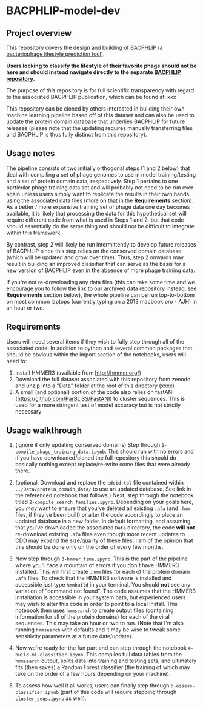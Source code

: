 # BACPHLIP-model-dev 

## Project overview
This repository covers the design and building of [BACPHLIP (a bacteriophage lifestyle prediction tool)](https://github.com/adamhockenberry/bacphlip). 

**Users looking to classify the lifestyle of their favorite phage should not be here and should instead navigate directly to the separate [BACPHLIP repository](https://github.com/adamhockenberry/bacphlip).**
    

The purpose of *this* repository is for full scientific transparency with regard to the associated BACPHLIP publication, which can be found at:
    xxx

This repository can be cloned by others interested in building their own machine learning pipeline based off of this dataset and can also be used to update the protein domain database that underlies BACPHLIP for future releases (please note that the updating requires manually transferring files and BACPHLIP is thus fully distinct from this repository). 

## Usage notes
The pipeline consists of two initially orthogonal steps (1 and 2 below) that deal with compiling a set of phage genomes to use in model training/testing and a set of protein domain data, respectively. Step 1 pertains to one particular phage training data set and will probably not need to be run ever again unless users simply want to replicate the results in their own hands using the associated data files (more on that in the **Requirements** section). As a better / more expansive training set of phage data one day becomes available, it is likely that processing the data for this hypothetical set will require different code from what is used in Steps 1 and 2, but that code should essentially do the same thing and should not be difficult to integrate within this framework.

By contrast, step 2 will likely be run intermittently to develop future releases of BACPHLIP since this step relies on the conserved domain database (which will be updated and grow over time). Thus, step 2 onwards may result in building an improved classifier that can serve as the basis for a new version of BACPHLIP even in the absence of more phage training data.

If you're not re-downloading any data files (this can take some time and we encourage you to follow the link to our archived data repository instead, see **Requirements** section below), the whole pipeline can be run top-to-bottom on most common laptops (currently typing on a 2013 macbook pro - AJH) in an hour or two. 

## Requirements
Users will need several items if they wish to fully step through all of the associated code. In addition to python and several common packages that should be obvious within the import section of the notebooks, users will need to:

1. Install HMMER3 (available from http://hmmer.org/)
2. Download the full dataset associated with this repository from zenodo and unzip into a "Data" folder at the root of this directory (xxxx)
3. A small (and optional) portion of the code also relies on fastANI (https://github.com/ParBLiSS/FastANI) to cluster sequences. This is used for a more stringent test of model accuracy but is not strictly necessary

## Usage walkthrough
1. (ignore if only updating conserved domains) Step through `1-compile_phage_training_data.ipynb`. This should run with no errors and if you have downloaded/cloned the full repository this should do basically nothing except replace/re-write some files that were already there.

2. (optional: Download and replace the `cddid.tbl` file contained within `../Data/protein_domain_data/` to use an updated database. See link in the referenced notebook that follows.) Next, step through the notebook titled `2-compile_search_families.ipynb`. Depending on your goals here, you *may* want to ensure that you've deleted all existing `.afa` (and `.hmm` files, if they've been built) or alter the code accordingly to place an updated database in a new folder. In default formatting, and assuming that you've downloaded the associated `Data` directory, the code **will not** re-download existing `.afa` files even though more recent updates to CDD may expand the size/quality of these files. I am of the opinion that this should be done only on the order of every few months.

3. Now step through `3-hmmer_time.ipynb`. This is the part of the pipeline where you'll face a mountain of errors if you don't have HMMER3 installed. This will first create `.hmm` files for each of the protein domain `.afa` files. To check that the HMMER3 software is installed and accessible just type `hmmbuild` in your terminal. You should **not** see any variation of "command not found". The code assumes that the HMMER3 installation is accessible in your system path, but experienced users may wish to alter this code in order to point to a local install. This notebook then uses `hmmsearch` to create output files (containing information for all of the protein domains) for each of the viral sequences. This may take an hour or two to run. (Note that I'm also running `hmmsearch` with defaults and it may be wise to tweak some sensitivity parameters at a future date/update). 

4. Now we're ready for the fun part and can step through the notebook `4-build-ml-classifier.ipynb`. This compiles full data tables from the `hmmsearch` output, splits data into training and testing sets, and ultimately fits (then saves) a Random Forest classifier (the training of which may take on the order of a few hours depending on your machine).

5. To assess how well it all works, users can finally step through `5-assess-classifier.ipynb` (part of this code will require stepping through `cluster_seqs.ipynb` as well).
